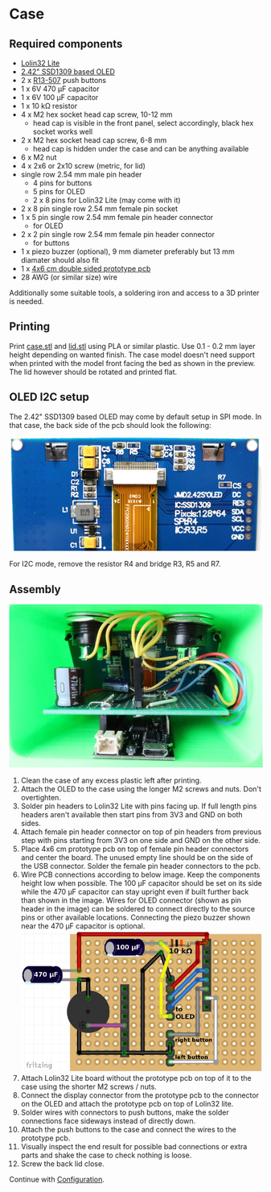 # Case

## Required components

- [Lolin32 Lite](https://www.google.com/search?q=Lolin32+Lite)
- [2.42" SSD1309 based OLED](https://www.google.com/search?q=128x64+oled+i2c+2.42+ssd1309)
- 2 x [R13-507](https://www.google.com/search?q=R13-507) push buttons
- 1 x 6V 470 μF capacitor
- 1 x 6V 100 μF capacitor
- 1 x 10 kΩ resistor
- 4 x M2 hex socket head cap screw, 10-12 mm
  - head cap is visible in the front panel, select accordingly, black hex socket works well
- 2 x M2 hex socket head cap screw, 6-8 mm
  - head cap is hidden under the case and can be anything available
- 6 x M2 nut
- 4 x 2x6 or 2x10 screw (metric, for lid)
- single row 2.54 mm male pin header
  - 4 pins for buttons
  - 5 pins for OLED
  - 2 x 8 pins for Lolin32 Lite (may come with it)
- 2 x 8 pin single row 2.54 mm female pin socket
- 1 x 5 pin single row 2.54 mm female pin header connector
  - for OLED
- 2 x 2 pin single row 2.54 mm female pin header connector
  - for buttons
- 1 x piezo buzzer (optional), 9 mm diameter preferably but 13 mm diamater should also fit
- 1 x [4x6 cm double sided prototype pcb](https://www.google.com/search?q=4x6+cm+double+sided+prototype+pcb)
- 28 AWG (or similar size) wire

Additionally some suitable tools, a soldering iron and access to a 3D printer is needed.

## Printing

Print [case.stl](stl/case.stl) and [lid.stl](stl/lid.stl) using PLA or similar plastic. Use 0.1 - 0.2 mm layer height depending on wanted finish. The case model doesn't need support when printed with the model front facing the bed as shown in the preview. The lid however should be rotated and printed flat.

## OLED I2C setup

The 2.42" SSD1309 based OLED may come by default setup in SPI mode. In that case, the back side of the pcb should look the following:

![OLED back pcb](images/2_42inch_oled_back.jpg)

For I2C mode, remove the resistor R4 and bridge R3, R5 and R7.

## Assembly

![Case from behind](images/pcb_in_case.jpg)

1. Clean the case of any excess plastic left after printing.
2. Attach the OLED to the case using the longer M2 screws and nuts. Don't overtighten.
3. Solder pin headers to Lolin32 Lite with pins facing up. If full length pins headers aren't available then start pins from 3V3 and GND on both sides.
4. Attach female pin header connector on top of pin headers from previous step with pins starting from 3V3 on one side and GND on the other side.
5. Place 4x6 cm prototype pcb on top of female pin header connectors and center the board. The unused empty line should be on the side of the USB connector. Solder the female pin header connectors to the pcb.
6. Wire PCB connections according to below image. Keep the components height low when possible. The 100 μF capacitor should be set on its side while the 470 μF capacitor can stay upright even if built further back than shown in the image. Wires for OLED connector (shown as pin header in the image) can be soldered to connect directly to the source pins or other available locations. Connecting the piezo buzzer shown near the 470 μF capacitor is optional.
![PCB wiring](images/pcb_wiring.jpg)
7. Attach Lolin32 Lite board without the prototype pcb on top of it to the case using the shorter M2 screws / nuts.
8. Connect the display connector from the prototype pcb to the connector on the OLED and attach the prototype pcb on top of Lolin32 lite.
9. Solder wires with connectors to push buttons, make the solder connections face sideways instead of directly down.
10. Attach the push buttons to the case and connect the wires to the prototype pcb.
11. Visually inspect the end result for possible bad connections or extra parts and shake the case to check nothing is loose.
12. Screw the back lid close.

Continue with [Configuration](Configuration.md).
